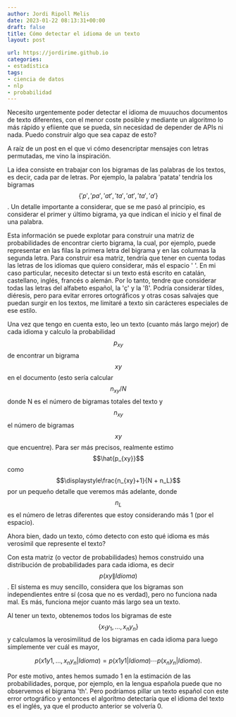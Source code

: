 ```yaml
---
author: Jordi Ripoll Melis
date: 2023-01-22 08:13:31+00:00
draft: false
title: Cómo detectar el idioma de un texto
layout: post

url: https://jordirime.github.io
categories:
- estadística
tags:
- ciencia de datos
- nlp
- probabilidad
---
```


Necesito urgentemente poder detectar el idioma de muuuchos documentos de texto diferentes, con el menor coste posible y mediante un algoritmo lo más rápido y efiiente que se pueda, sin necesidad de depender de APIs ni nada. Puedo construir algo que sea capaz de esto?

A raíz de un post en el que vi cómo desencriptar mensajes con letras permutadas, me vino la inspiración.

La idea consiste en trabajar con los bigramas de las palabras de los textos, es decir, cada par de letras. Por ejemplo, la palabra 'patata' tendría los bigramas $$\{' p', 'pa', 'at', 'ta', 'at', 'ta', 'a '\}$$. Un detalle importante a considerar, que se me pasó al principio, es considerar el primer y último bigrama, ya que indican el inicio y el final de una palabra.

Esta información se puede explotar para construir una matriz de probabilidades de encontrar cierto bigrama, la cual, por ejemplo, puede representar en las filas la primera letra del bigrama y en las columnas la segunda letra. Para construir esa matriz, tendría que tener en cuenta todas las letras de los idiomas que quiero considerar, más el espacio ' '. En mi caso particular, necesito detectar si un texto está escrito en catalán, castellano, inglés, francés o alemán. Por lo tanto, tendre que considerar todas las letras del alfabeto español, la 'ç' y la 'ß'. Podría considerar tildes, diéresis, pero para evitar errores ortográficos y otras cosas salvajes que puedan surgir en los textos, me limitaré a texto sin carácteres especiales de ese estilo.

Una vez que tengo en cuenta esto, leo un texto (cuanto más largo mejor) de cada idioma y calculo la probabilidad $$p_{xy}$$ de encontrar un bigrama $$xy$$ en el documento (esto sería calcular $$n_{xy}/N$$ donde N es el número de bigramas totales del texto y $$n_{xy}$$ el número de bigramas $$xy$$ que encuentre). Para ser más precisos, realmente estimo $$\hat{p_{xy}}$$ como $$\displaystyle\frac{n_{xy}+1}{N + n_L}$$ por un pequeño detalle que veremos más adelante, donde $$n_L$$ es el número de letras diferentes que estoy considerando más 1 (por el espacio).

Ahora bien, dado un texto, cómo detecto con esto qué idioma es más verosímil que represente el texto? 

Con esta matriz (o vector de probabilidades) hemos construido una distribución de probabilidades para cada idioma, es decir $$p(xy\|Idioma)$$. El sistema es muy sencillo, considera que los bigramas son independientes entre sí (cosa que no es verdad), pero no funciona nada mal. Es más, funciona mejor cuanto más largo sea un texto.

Al tener un texto, obtenemos todos los bigramas de este $$\{x_1y_1,\ldots,x_ny_n\}$$ y calculamos la verosimilitud de los bigramas en cada idioma para luego simplemente ver cuál es mayor,

$$p(x1y1,\ldots,x_ny_n|Idioma) = p(x1y1|Idioma)\cdots p(x_ny_n|Idioma).$$

Por este motivo, antes hemos sumado 1 en la estimación de las probabilidades, porque, por ejemplo, en la lengua española puede que no observemos el bigrama 'th'. Pero podríamos pillar un texto español con este error ortográfico y entonces el algorítmo detectaría que el idioma del texto es el inglés, ya que el producto anterior se volvería 0.
